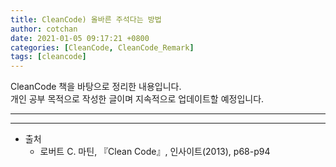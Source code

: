 ```yaml
---
title: CleanCode) 올바른 주석다는 방법
author: cotchan 
date: 2021-01-05 09:17:21 +0800
categories: [CleanCode, CleanCode_Remark] 
tags: [cleancode]
---
```


CleanCode 책을 바탕으로 정리한 내용입니다.            
개인 공부 목적으로 작성한 글이며 지속적으로 업데이트할 예정입니다.        

---


---

+ 출처	
	+ 로버트 C. 마틴, 『Clean Code』, 인사이트(2013), p68-p94
